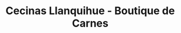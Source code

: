 ---
title: "Cecinas Llanquihue - Boutique de Carnes"
url: /puerto-varas/cecinas-llanquihue-boutique-de-carnes/
shop: Metzgerei
---